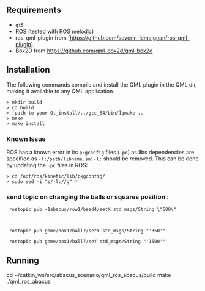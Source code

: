 



Requirements
------------

- `qt5`
- ROS (tested with ROS melodic)
- ros-qml-plugin from [https://github.com/severin-lemaignan/ros-qml-plugin]
- Box2D from https://github.com/qml-box2d/qml-box2d

Installation
------------

The following commands compile and install the QML plugin in the QML dir,
making it available to any QML application.

```
> mkdir build
> cd build
> [path to your Qt_install/../gcc_64/bin/]qmake ..
> make
> make install
```

### Known Issue

ROS has a known error in its `pkgconfig` files (`.pc`) as libs dependencies are
specified as `-l:/path/libname.so`: `-l:` should be removed. This can be done by
updating the `.pc` files in ROS:

```
> cd /opt/ros/kinetic/lib/pkgconfig/
> sudo sed -i "s/-l://g" *
```



### send topic on changing the balls or squares position : 

```
 rostopic pub -1abacus/row1/bead4/setX std_msgs/String \"600\"
 
 
 
 rostopic pub game/box1/ball7/setY std_msgs/String "'350'"
 
 rostopic pub game/box1/ball7/seY std_msgs/String "'1500'"
```

Running
-------

cd ~/catkin_ws/src/abacus_scenario/qml_ros_abacus/build
make
./qml_ros_abacus

